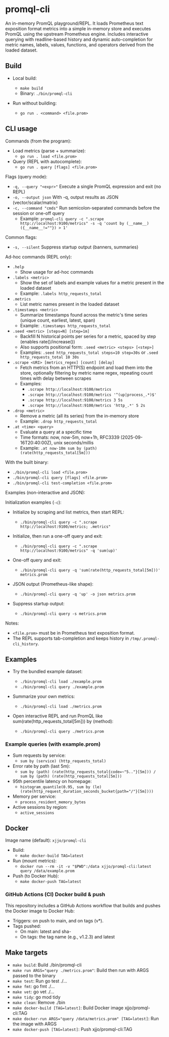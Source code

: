 # promql-cli

An in-memory PromQL playground/REPL. It loads Prometheus text exposition format metrics into a simple in-memory store and executes PromQL using the upstream Prometheus engine. Includes interactive querying with readline-based history and dynamic auto-completion for metric names, labels, values, functions, and operators derived from the loaded dataset.

## Build

- Local build:
  - `make build`
  - Binary: `./bin/promql-cli`

- Run without building:
  - `go run . <command> <file.prom>`

## CLI usage

Commands (from the program):

- Load metrics (parse + summarize):
  - `go run . load <file.prom>`
- Query (REPL with autocomplete):
  - `go run . query [flags] <file.prom>`

Flags (query mode):

- `-q, --query "<expr>"`  Execute a single PromQL expression and exit (no REPL)
- `-o, --output json`      With -q, output results as JSON (vector/scalar/matrix)
- `-c, --command "cmds"`  Run semicolon-separated commands before the session or one-off query
  - Example: `promql-cli query -c ".scrape http://localhost:9100/metrics" -s -q 'count by (__name__)({__name__!=""}) > 1'`

Common flags:

- `-s, --silent`           Suppress startup output (banners, summaries)

Ad-hoc commands (REPL only):

- `.help`
  - Show usage for ad-hoc commands
- `.labels <metric>`
  - Show the set of labels and example values for a metric present in the loaded dataset
  - Example: `.labels http_requests_total`
- `.metrics`
  - List metric names present in the loaded dataset
- `.timestamps <metric>`
  - Summarize timestamps found across the metric's time series (unique count, earliest, latest, span)
  - Example: `.timestamps http_requests_total`
- `.seed <metric> [steps=N] [step=1m]`
  - Backfill N historical points per series for a metric, spaced by step (enables rate()/increase())
  - Also supports positional form: `.seed <metric> <steps> [<step>]`
  - Examples: `.seed http_requests_total steps=10 step=30s` or `.seed http_requests_total 10 30s`
- `.scrape <URI> [metrics_regex] [count] [delay]`
  - Fetch metrics from an HTTP(S) endpoint and load them into the store, optionally filtering by metric name regex, repeating count times with delay between scrapes
  - Examples:
    - `.scrape http://localhost:9100/metrics`
    - `.scrape http://localhost:9100/metrics '^(up|process_.*)$'`
    - `.scrape http://localhost:9100/metrics 3 5s`
    - `.scrape http://localhost:9100/metrics 'http_.*' 5 2s`
- `.drop <metric>`
  - Remove a metric (all its series) from the in-memory store
  - Example: `.drop http_requests_total`
- `.at <time> <query>`
  - Evaluate a query at a specific time
  - Time formats: now, now-5m, now+1h, RFC3339 (2025-09-16T20:40:00Z), unix seconds/millis
  - Example: `.at now-10m sum by (path) (rate(http_requests_total[5m]))`

With the built binary:

- `./bin/promql-cli load <file.prom>`
- `./bin/promql-cli query [flags] <file.prom>`
- `./bin/promql-cli test-completion <file.prom>`

Examples (non-interactive and JSON):

Initialization examples (`-c`):

- Initialize by scraping and list metrics, then start REPL:
  - `./bin/promql-cli query -c ".scrape http://localhost:9100/metrics; .metrics"`
- Initialize, then run a one-off query and exit:
  - `./bin/promql-cli query -c ".scrape http://localhost:9100/metrics" -q 'sum(up)'`

- One-off query and exit:
  - `./bin/promql-cli query -q 'sum(rate(http_requests_total[5m]))' metrics.prom`
- JSON output (Prometheus-like shape):
  - `./bin/promql-cli query -q 'up' -o json metrics.prom`
- Suppress startup output:
  - `./bin/promql-cli query -s metrics.prom`

Notes:

- `<file.prom>` must be in Prometheus text exposition format.
- The REPL supports tab-completion and keeps history in `/tmp/.promql-cli_history`.

## Examples

- Try the bundled example dataset:
  - `./bin/promql-cli load ./example.prom`
  - `./bin/promql-cli query ./example.prom`

- Summarize your own metrics:
  - `./bin/promql-cli load ./metrics.prom`
- Open interactive REPL and run PromQL like sum(rate(http_requests_total[5m])) by (method):
  - `./bin/promql-cli query ./metrics.prom`

### Example queries (with example.prom)

- Sum requests by service:
  - `sum by (service) (http_requests_total)`
- Error rate by path (last 5m):
  - `sum by (path) (rate(http_requests_total{code=~"5.."}[5m])) / sum by (path) (rate(http_requests_total[5m]))`
- 95th percentile latency on homepage:
  - `histogram_quantile(0.95, sum by (le) (rate(http_request_duration_seconds_bucket{path="/"}[5m])))`
- Memory per service:
  - `process_resident_memory_bytes`
- Active sessions by region:
  - `active_sessions`

## Docker

Image name (default): `xjjo/promql-cli`

- Build:
  - `make docker-build TAG=latest`
- Run (mount metrics):
  - `docker run --rm -it -v "$PWD":/data xjjo/promql-cli:latest query /data/example.prom`
- Push (to Docker Hub):
  - `make docker-push TAG=latest`

### GitHub Actions (CI) Docker build & push

This repository includes a GitHub Actions workflow that builds and pushes the Docker image to Docker Hub:

- Triggers: on push to main, and on tags (v*).
- Tags pushed:
  - On main: latest and sha-<shortsha>
  - On tags: the tag name (e.g., v1.2.3) and latest

## Make targets

- `make build`: Build ./bin/promql-cli
- `make run ARGS="query ./metrics.prom"`: Build then run with ARGS passed to the binary
- `make test`: Run go test ./...
- `make fmt`: go fmt ./...
- `make vet`: go vet ./...
- `make tidy`: go mod tidy
- `make clean`: Remove ./bin
- `make docker-build [TAG=latest]`: Build Docker image xjjo/promql-cli:TAG
- `make docker-run ARGS="query /data/metrics.prom" [TAG=latest]`: Run the image with ARGS
- `make docker-push [TAG=latest]`: Push xjjo/promql-cli:TAG

